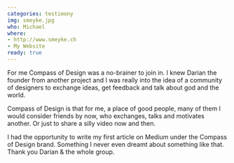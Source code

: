 ```yaml
---
categories: testimony
img: smeyke.jpg
who: Michael
where:
- http://www.smeyke.ch
- My Website
ready: true
---
```


For me Compass of Design was a no-brainer to join in. I knew Darian the founder from another project and I was really into the idea of a community of designers to exchange ideas, get feedback and talk about god and the world.

Compass of Design is that for me, a place of good people, many of them I would consider friends by now, who exchanges, talks and motivates another. Or just to share a silly video now and then.

I had the opportunity to write my first article on Medium under the Compass of Design brand. Something I never even dreamt about something like that. Thank you Darian & the whole group.
